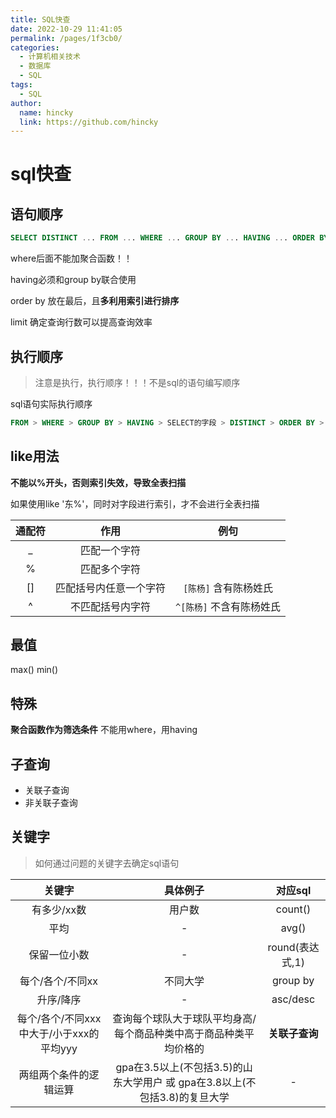 ```yaml
---
title: SQL快查
date: 2022-10-29 11:41:05
permalink: /pages/1f3cb0/
categories: 
  - 计算机相关技术
  - 数据库
  - SQL
tags: 
  - SQL
author: 
  name: hincky
  link: https://github.com/hincky
---
```

# sql快查

## 语句顺序

```sql
SELECT DISTINCT ... FROM ... WHERE ... GROUP BY ... HAVING ... ORDER BY ...LIMIT...
```
where后面不能加聚合函数！！

having必须和group by联合使用

order by 放在最后，且**多利用索引进行排序**

limit 确定查询行数可以提高查询效率

## 执行顺序

> 注意是执行，执行顺序！！！不是sql的语句编写顺序

sql语句实际执行顺序
```sql
FROM > WHERE > GROUP BY > HAVING > SELECT的字段 > DISTINCT > ORDER BY > LIMIT
```

## like用法
**不能以%开头，否则索引失效，导致全表扫描**

如果使用like '东%'，同时对字段进行索引，才不会进行全表扫描

|通配符|作用|例句|
|:---:|:---:|:---:|
|_|匹配一个字符||
|%|匹配多个字符||
|[]|匹配括号内任意一个字符 | `[陈杨]` 含有陈杨姓氏|
|^|不匹配括号内字符|`^[陈杨]` 不含有陈杨姓氏|

## 最值
max()
min()

## 特殊

**聚合函数作为筛选条件** 不能用where，用having

## 子查询

- 关联子查询
- 非关联子查询

## 关键字

> 如何通过问题的关键字去确定sql语句


|关键字|具体例子|对应sql|
|:---:|:---:|:--:|
|有多少/xx数|用户数|count() |
|平均|-|avg()|
|保留一位小数|-|round(表达式,1) |
|每个/各个/不同xx|不同大学|group by |
|升序/降序|-|asc/desc|
|每个/各个/不同xxx中大于/小于xxx的平均yyy|查询每个球队大于球队平均身高/ 每个商品种类中高于商品种类平均价格的|**关联子查询** |
|两组两个条件的逻辑运算|gpa在3.5以上(不包括3.5)的山东大学用户 或 gpa在3.8以上(不包括3.8)的复旦大学|-|

